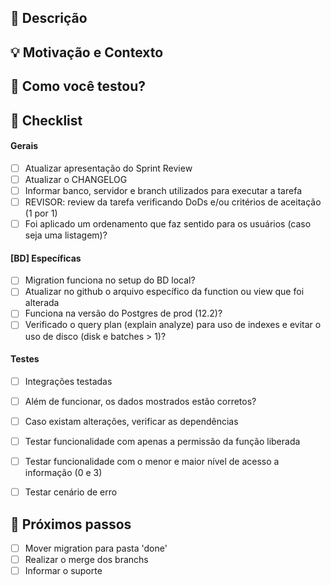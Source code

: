 ## :scroll: Descrição
<!--- Descreva suas mudanças em detalhes -->


## :bulb: Motivação e Contexto
<!--- Por que essa mudança é necessária? Que problema ela resolve? -->

## :green_heart: Como você testou?


## :pencil: Checklist
<!--- Coloque um `x` nos boxes que se aplicam -->
#### Gerais
- [ ] Atualizar apresentação do Sprint Review
- [ ] Atualizar o CHANGELOG
- [ ] Informar banco, servidor e branch utilizados para executar a tarefa
- [ ] REVISOR: review da tarefa verificando DoDs e/ou critérios de aceitação (1 por 1)
- [ ] Foi aplicado um ordenamento que faz sentido para os usuários (caso seja uma listagem)?

#### [BD] Específicas
- [ ] Migration funciona no setup do BD local?
- [ ] Atualizar no github o arquivo específico da function ou view que foi alterada
- [ ] Funciona na versão do Postgres de prod (12.2)?
- [ ] Verificado o query plan (explain analyze) para uso de indexes e evitar o uso de disco (disk e batches > 1)?

#### Testes
- [ ] Integrações testadas
- [ ] Além de funcionar, os dados mostrados estão corretos?
- [ ] Caso existam alterações, verificar as dependências
- [ ] Testar funcionalidade com apenas a permissão da função liberada
- [ ] Testar funcionalidade com o menor e maior nível de acesso a informação (0 e 3)
- [ ] Testar cenário de erro


## :crystal_ball: Próximos passos
- [ ] Mover migration para pasta 'done'
- [ ] Realizar o merge dos branchs
- [ ] Informar o suporte
